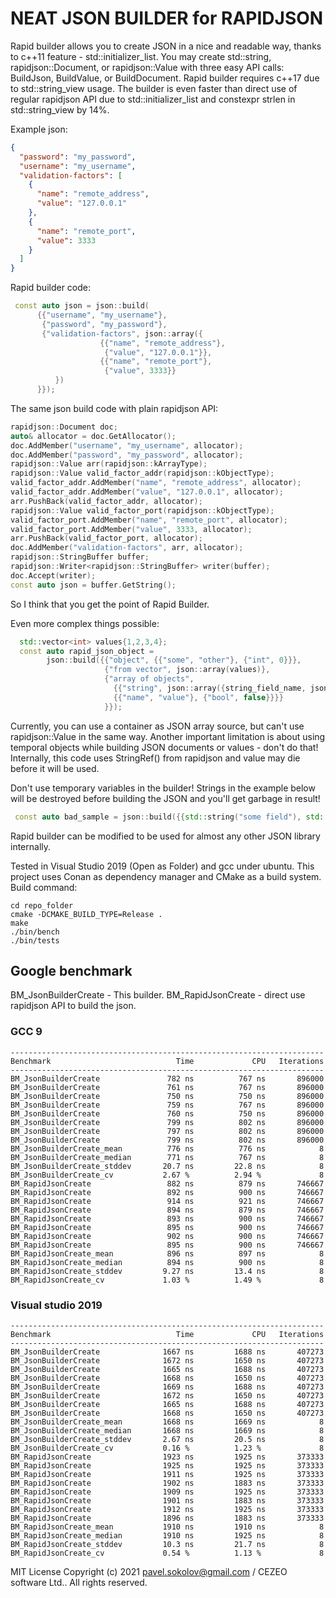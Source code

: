 # NEAT JSON BUILDER for RAPIDJSON

Rapid builder allows you to create JSON in a nice and readable way, thanks to c++11 feature - std::initializer_list. You may create std::string, rapidjson::Document, or rapidjson::Value with three easy API calls: BuildJson, BuildValue, or BuildDocument.
Rapid builder requires c++17 due to std::string_view usage. The builder is even faster than direct use of regular rapidjson API due to std::initializer_list and constexpr strlen in std::string_view by 14%.

Example json:
```json
{
  "password": "my_password",
  "username": "my_username",
  "validation-factors": [
    {
      "name": "remote_address",
      "value": "127.0.0.1"
    },
    {
      "name": "remote_port",
      "value": 3333
    }
  ]
}
```

Rapid builder code:
```c++ 
 const auto json = json::build(
      {{"username", "my_username"},
       {"password", "my_password"},
       {"validation-factors", json::array({
                    {{"name", "remote_address"},
                     {"value", "127.0.0.1"}},
                    {{"name", "remote_port"},
                     {"value", 3333}}
          })
      }});
```

The same json build code with plain rapidjson API:
```c++
rapidjson::Document doc;
auto& allocator = doc.GetAllocator();
doc.AddMember("username", "my_username", allocator);
doc.AddMember("password", "my_password", allocator);
rapidjson::Value arr(rapidjson::kArrayType);
rapidjson::Value valid_factor_addr(rapidjson::kObjectType);
valid_factor_addr.AddMember("name", "remote_address", allocator);
valid_factor_addr.AddMember("value", "127.0.0.1", allocator);
arr.PushBack(valid_factor_addr, allocator);
rapidjson::Value valid_factor_port(rapidjson::kObjectType);
valid_factor_port.AddMember("name", "remote_port", allocator);
valid_factor_port.AddMember("value", 3333, allocator);
arr.PushBack(valid_factor_port, allocator);
doc.AddMember("validation-factors", arr, allocator);
rapidjson::StringBuffer buffer;
rapidjson::Writer<rapidjson::StringBuffer> writer(buffer);
doc.Accept(writer);
const auto json = buffer.GetString();
```

So I think that you get the point of Rapid Builder.

Even more complex things possible:
```c++
  std::vector<int> values{1,2,3,4};
  const auto rapid_json_object = 
        json::build({{"object", {{"some", "other"}, {"int", 0}}},
                     {"from vector", json::array(values)},
                     {"array of objects",
                       {{"string", json::array({string_field_name, json::array({0, 1, 2}), "2"}),
                       {{"name", "value"}, {"bool", false}}}}
                     }});
```

Currently, you can use a container as JSON array source, but can't use rapidjson::Value in the same way. Another important limitation is about using temporal objects while building JSON documents or values - don't do that! Internally, this code uses StringRef() from rapidjson and value may die before it will be used. 

Don't use temporary variables in the builder! Strings in the example below will be destroyed before building the JSON and you'll get garbage in result!
```c++ 
 const auto bad_sample = json::build({{std::string("some field"), std::string("some value")}});
```

Rapid builder can be modified to be used for almost any other JSON library internally.

Tested in Visual Studio 2019 (Open as Folder) and gcc under ubuntu. This project uses Conan as dependency manager and CMake as a build system.
Build command:
```
cd repo_folder
cmake -DCMAKE_BUILD_TYPE=Release .
make
./bin/bench
./bin/tests
```

## Google benchmark

BM_JsonBuilderCreate - This builder. BM_RapidJsonCreate - direct use rapidjson API to build the json.

### GCC 9
```
----------------------------------------------------------------------
Benchmark                            Time             CPU   Iterations
----------------------------------------------------------------------
BM_JsonBuilderCreate               782 ns          767 ns       896000
BM_JsonBuilderCreate               761 ns          767 ns       896000
BM_JsonBuilderCreate               750 ns          750 ns       896000
BM_JsonBuilderCreate               759 ns          767 ns       896000
BM_JsonBuilderCreate               760 ns          750 ns       896000
BM_JsonBuilderCreate               799 ns          802 ns       896000
BM_JsonBuilderCreate               797 ns          802 ns       896000
BM_JsonBuilderCreate               799 ns          802 ns       896000
BM_JsonBuilderCreate_mean          776 ns          776 ns            8
BM_JsonBuilderCreate_median        771 ns          767 ns            8
BM_JsonBuilderCreate_stddev       20.7 ns         22.8 ns            8
BM_JsonBuilderCreate_cv           2.67 %          2.94 %             8
BM_RapidJsonCreate                 882 ns          879 ns       746667
BM_RapidJsonCreate                 892 ns          900 ns       746667
BM_RapidJsonCreate                 914 ns          921 ns       746667
BM_RapidJsonCreate                 894 ns          879 ns       746667
BM_RapidJsonCreate                 893 ns          900 ns       746667
BM_RapidJsonCreate                 895 ns          900 ns       746667
BM_RapidJsonCreate                 902 ns          900 ns       746667
BM_RapidJsonCreate                 895 ns          900 ns       746667
BM_RapidJsonCreate_mean            896 ns          897 ns            8
BM_RapidJsonCreate_median          894 ns          900 ns            8
BM_RapidJsonCreate_stddev         9.27 ns         13.4 ns            8
BM_RapidJsonCreate_cv             1.03 %          1.49 %             8
```

### Visual studio 2019 
```
----------------------------------------------------------------------
Benchmark                            Time             CPU   Iterations
----------------------------------------------------------------------
BM_JsonBuilderCreate              1667 ns         1688 ns       407273
BM_JsonBuilderCreate              1672 ns         1650 ns       407273
BM_JsonBuilderCreate              1665 ns         1688 ns       407273
BM_JsonBuilderCreate              1668 ns         1650 ns       407273
BM_JsonBuilderCreate              1669 ns         1688 ns       407273
BM_JsonBuilderCreate              1672 ns         1650 ns       407273
BM_JsonBuilderCreate              1665 ns         1688 ns       407273
BM_JsonBuilderCreate              1668 ns         1650 ns       407273
BM_JsonBuilderCreate_mean         1668 ns         1669 ns            8
BM_JsonBuilderCreate_median       1668 ns         1669 ns            8
BM_JsonBuilderCreate_stddev       2.67 ns         20.5 ns            8
BM_JsonBuilderCreate_cv           0.16 %          1.23 %             8
BM_RapidJsonCreate                1923 ns         1925 ns       373333
BM_RapidJsonCreate                1925 ns         1925 ns       373333
BM_RapidJsonCreate                1911 ns         1925 ns       373333
BM_RapidJsonCreate                1902 ns         1883 ns       373333
BM_RapidJsonCreate                1909 ns         1925 ns       373333
BM_RapidJsonCreate                1901 ns         1883 ns       373333
BM_RapidJsonCreate                1912 ns         1925 ns       373333
BM_RapidJsonCreate                1896 ns         1883 ns       373333
BM_RapidJsonCreate_mean           1910 ns         1910 ns            8
BM_RapidJsonCreate_median         1910 ns         1925 ns            8
BM_RapidJsonCreate_stddev         10.3 ns         21.7 ns            8
BM_RapidJsonCreate_cv             0.54 %          1.13 %             8
```

MIT License
Copyright (c) 2021 pavel.sokolov@gmail.com / CEZEO software Ltd.. All rights reserved.
